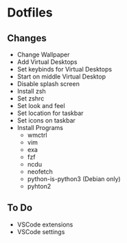 # Dotfiles

## Changes
- Change Wallpaper
- Add Virtual Desktops
- Set keybinds for Virtual Desktops
- Start on middle Virtual Desktop
- Disable splash screen
- Install zsh 
- Set zshrc
- Set look and feel
- Set location for taskbar
- Set icons on taskbar
- Install Programs
    - wmctrl
    - vim
    - exa
    - fzf
    - ncdu
    - neofetch
    - python-is-python3 (Debian only)
    - pyhton2

## To Do
- VSCode extensions
- VSCode settings
